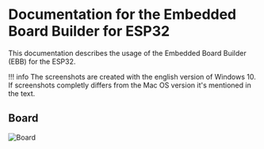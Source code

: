 # Documentation for the Embedded Board Builder for ESP32

This documentation describes the usage of the Embedded Board Builder (EBB) for the ESP32.

!!! info
    The screenshots are created with the english version of Windows 10. If screenshots completly differs from the Mac OS version it's mentioned in the text.

## Board
![Board](../../images/esp32/board_ebb-esp32.jpg)
